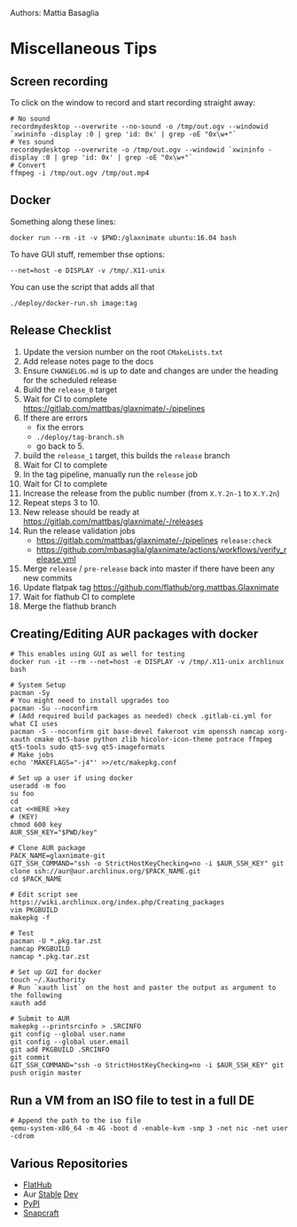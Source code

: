 Authors: Mattia Basaglia

# Miscellaneous Tips

## Screen recording

To click on the window to record and start recording straight away:

    # No sound
    recordmydesktop --overwrite --no-sound -o /tmp/out.ogv --windowid `xwininfo -display :0 | grep 'id: 0x' | grep -oE "0x\w+"`
    # Yes sound
    recordmydesktop --overwrite -o /tmp/out.ogv --windowid `xwininfo -display :0 | grep 'id: 0x' | grep -oE "0x\w+"`
    # Convert
    ffmpeg -i /tmp/out.ogv /tmp/out.mp4


## Docker

Something along these lines:

    docker run --rm -it -v $PWD:/glaxnimate ubuntu:16.04 bash

To have GUI stuff, remember thse options:

    --net=host -e DISPLAY -v /tmp/.X11-unix

You can use the script that adds all that

    ./deploy/docker-run.sh image:tag


## Release Checklist

1. Update the version number on the root `CMakeLists.txt`
2. Add release notes page to the docs
3. Ensure `CHANGELOG.md` is up to date and changes are under the heading for the scheduled release
4. Build the `release_0` target
5. Wait for CI to complete <https://gitlab.com/mattbas/glaxnimate/-/pipelines>
6. If there are errors
    * fix the errors
    * `./deploy/tag-branch.sh`
    * go back to 5.
7. build the `release_1` target, this builds the `release` branch
8. Wait for CI to complete
9. In the tag pipeline, manually run the `release` job
10. Wait for CI to complete
11. Increase the release from the public number (from `X.Y.2n-1` to `X.Y.2n`)
12. Repeat steps 3 to 10.
13. New release should be ready at <https://gitlab.com/mattbas/glaxnimate/-/releases>
14. Run the release validation jobs
    * https://gitlab.com/mattbas/glaxnimate/-/pipelines `release:check`
    * https://github.com/mbasaglia/glaxnimate/actions/workflows/verify_release.yml
15. Merge `release` / `pre-release` back into master if there have been any new commits
16. Update flatpak tag https://github.com/flathub/org.mattbas.Glaxnimate
17. Wait for flathub CI to complete
18. Merge the flathub branch


## Creating/Editing AUR packages with docker

    # This enables using GUI as well for testing
    docker run -it --rm --net=host -e DISPLAY -v /tmp/.X11-unix archlinux bash

    # System Setup
    pacman -Sy
    # You might need to install upgrades too
    pacman -Su --noconfirm
    # (Add required build packages as needed) check .gitlab-ci.yml for what CI uses
    pacman -S --noconfirm git base-devel fakeroot vim openssh namcap xorg-xauth cmake qt5-base python zlib hicolor-icon-theme potrace ffmpeg qt5-tools sudo qt5-svg qt5-imageformats
    # Make jobs
    echo 'MAKEFLAGS="-j4"' >>/etc/makepkg.conf

    # Set up a user if using docker
    useradd -m foo
    su foo
    cd
    cat <<HERE >key
    # (KEY)
    chmod 600 key
    AUR_SSH_KEY="$PWD/key"

    # Clone AUR package
    PACK_NAME=glaxnimate-git
    GIT_SSH_COMMAND="ssh -o StrictHostKeyChecking=no -i $AUR_SSH_KEY" git clone ssh://aur@aur.archlinux.org/$PACK_NAME.git
    cd $PACK_NAME

    # Edit script see https://wiki.archlinux.org/index.php/Creating_packages
    vim PKGBUILD
    makepkg -f

    # Test
    pacman -U *.pkg.tar.zst
    namcap PKGBUILD
    namcap *.pkg.tar.zst

    # Set up GUI for docker
    touch ~/.Xauthority
    # Run `xauth list` on the host and paster the output as argument to the following
    xauth add

    # Submit to AUR
    makepkg --printsrcinfo > .SRCINFO
    git config --global user.name
    git config --global user.email
    git add PKGBUILD .SRCINFO
    git commit
    GIT_SSH_COMMAND="ssh -o StrictHostKeyChecking=no -i $AUR_SSH_KEY" git push origin master

## Run a VM from an ISO file to test in a full DE

    # Append the path to the iso file
    qemu-system-x86_64 -m 4G -boot d -enable-kvm -smp 3 -net nic -net user -cdrom

## Various Repositories

* [FlatHub](https://github.com/flathub/org.mattbas.Glaxnimate)
* Aur [Stable](https://aur.archlinux.org/packages/glaxnimate) [Dev](https://aur.archlinux.org/packages/glaxnimate-git)
* [PyPI](https://pypi.org/project/glaxnimate/)
* [Snapcraft](https://snapcraft.io/glaxnimate)
